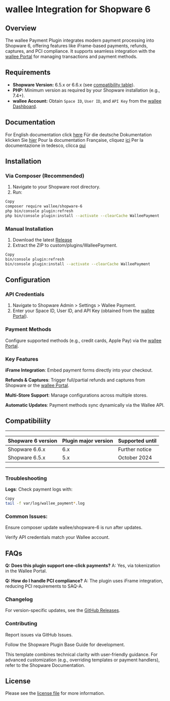 

wallee Integration for Shopware 6
=============================

## **Overview**  
The wallee Payment Plugin integrates modern payment processing into Shopware 6, offering features like iFrame-based payments, refunds, captures, and PCI compliance. It supports seamless integration with the [wallee Portal](https://app-wallee.com/) for managing transactions and payment methods.

## Requirements

- **Shopware Version:** 6.5.x or 6.6.x (see [compatibility table](#compatibility)).  
- **PHP:** Minimum version as required by your Shopware installation (e.g., 7.4+).  
- **wallee Account:** Obtain `Space ID`, `User ID`, and `API Key` from the [wallee Dashboard](https://app-wallee.com/).

## Documentation

For English documentation click [here](https://plugin-documentation.wallee.com/wallee-payment/shopware-6/6.1.13/docs/en/documentation.html)
Für die deutsche Dokumentation klicken Sie [hier](https://plugin-documentation.wallee.com/wallee-payment/shopware-6/6.1.13/docs/de/documentation.html)
Pour la documentation Française, cliquez [ici](https://plugin-documentation.wallee.com/wallee-payment/shopware-6/6.1.13/docs/fr/documentation.html)
Per la documentazione in tedesco, clicca [qui](https://plugin-documentation.wallee.com/wallee-payment/shopware-6/6.1.13/docs/it/documentation.html)

## Installation

### **Via Composer (Recommended)**  
1. Navigate to your Shopware root directory.
2. Run:

```bash
Copy
composer require wallee/shopware-6
php bin/console plugin:refresh
php bin/console plugin:install --activate --clearCache WalleePayment
```

### Manual Installation

1. Download the latest [Release](../../releases)
2. Extract the ZIP to custom/plugins/WalleePayment.

```bash
Copy
bin/console plugin:refresh  
bin/console plugin:install --activate --clearCache WalleePayment  
```

## Configuration
### API Credentials

1. Navigate to Shopware Admin > Settings > Wallee Payment.
2. Enter your Space ID, User ID, and API Key (obtained from the [wallee Portal](https://app-wallee.com/)).

### Payment Methods

Configure supported methods (e.g., credit cards, Apple Pay) via the [wallee Portal](https://app-wallee.com/).

### Key Features
**iFrame Integration**: Embed payment forms directly into your checkout.

**Refunds & Captures**: Trigger full/partial refunds and captures from Shopware or the [wallee Portal](https://app-wallee.com/).

**Multi-Store Support**: Manage configurations across multiple stores.

**Automatic Updates**: Payment methods sync dynamically via the Wallee API.

## Compatibiliity

___________________________________________________________________________________
| Shopware 6 version            | Plugin major version   | Supported until        |
|-------------------------------|------------------------|------------------------|
| Shopware 6.6.x                | 6.x                    | Further notice         |
| Shopware 6.5.x                | 5.x                    | October 2024           |
-----------------------------------------------------------------------------------

### Troubleshooting
**Logs**: Check payment logs with:

```bash
Copy
tail -f var/log/wallee_payment*.log
```
### Common Issues:

Ensure composer update wallee/shopware-6 is run after updates.

Verify API credentials match your Wallee account.

## FAQs
**Q: Does this plugin support one-click payments?**
A: Yes, via tokenization in the Wallee Portal.

**Q: How do I handle PCI compliance?**
A: The plugin uses iFrame integration, reducing PCI requirements to SAQ-A.

### Changelog
For version-specific updates, see the [GitHub Releases](https://github.com/wallee-payment/shopware-6/releases).

### Contributing
Report issues via GitHub Issues.

Follow the Shopware Plugin Base Guide for development.

This template combines technical clarity with user-friendly guidance. For advanced customization (e.g., overriding templates or payment handlers), refer to the Shopware Documentation.

## License

Please see the [license file](https://github.com/wallee-payment/shopware-6/blob/master/LICENSE.txt) for more information.
